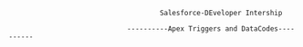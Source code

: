                                          Salesforce-DEveloper Intership
                                    
                                 ----------Apex Triggers and DataCodes----------
